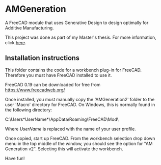 # AMGeneration
A FreeCAD module that uses Generative Design to design optimally for Additive Manufacturing.

This project was done as part of my Master's thesis. For more information, click [here](https://mightybucket.github.io/projects/2021/05/31/masters-dissertation.html).

## Installation instructions
This folder contains the code for a workbench plug-in for FreeCAD. Therefore you must have FreeCAD installed to use it.

FreeCAD 0.19 can be downloaded for free from https://www.freecadweb.org/

Once installed, you must manually copy the 'AMGeneration2' folder to the user 'Macro' directory for FreeCAD. On Windows, this is normally found in the following directory:

C:\Users\*UserName*\AppData\Roaming\FreeCAD\Mod\

Where *UserName* is replaced with the name of your user profile.

Once copied, start up FreeCAD. From the workbench selection drop down menu in the top middle of the window, you should see the option for "AM Generation v2". Selecting this will activate the workbench.

Have fun!
